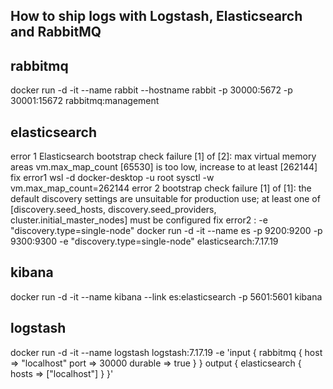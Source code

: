 ## How to ship logs with Logstash, Elasticsearch and RabbitMQ
## rabbitmq
docker run -d -it --name rabbit --hostname rabbit -p 30000:5672 -p 30001:15672 rabbitmq:management

## elasticsearch
error 1
Elasticsearch bootstrap check failure [1] of [2]: max virtual memory areas vm.max_map_count [65530] is too low, increase to at least [262144]
fix error1
wsl -d docker-desktop -u root
sysctl -w vm.max_map_count=262144
error 2
bootstrap check failure [1] of [1]: the default discovery settings are unsuitable for production use; at least one of [discovery.seed_hosts, discovery.seed_providers, cluster.initial_master_nodes] must be configured
fix error2 : -e "discovery.type=single-node"
docker run -d -it --name es -p 9200:9200 -p 9300:9300 -e "discovery.type=single-node" elasticsearch:7.17.19

## kibana
docker run -d -it --name kibana --link es:elasticsearch -p 5601:5601 kibana

## logstash
docker run -d -it --name logstash logstash:7.17.19 -e 'input { rabbitmq {
host => "localhost" port => 30000 durable => true } }
output { elasticsearch { hosts => ["localhost"] } }'